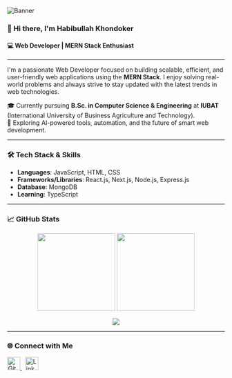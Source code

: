 ![Banner](https://media.licdn.com/dms/image/v2/D5616AQGsFgT_Ucmpfg/profile-displaybackgroundimage-shrink_350_1400/profile-displaybackgroundimage-shrink_350_1400/0/1719846559606?e=1754524800&v=beta&t=4EaOEUyh_pdWA5FKlEyltV4e2Hra3h9f9JlH1vk-SdY)
### 👋 Hi there, I'm Habibullah Khondoker

#### 💻 Web Developer | MERN Stack Enthusiast


---

I'm a passionate Web Developer focused on building scalable, efficient, and user-friendly web applications using the **MERN Stack**. I enjoy solving real-world problems and always strive to stay updated with the latest trends in web technologies.

🎓 Currently pursuing **B.Sc. in Computer Science & Engineering** at **IUBAT** (International University of Business Agriculture and Technology).  
🚀 Exploring AI-powered tools, automation, and the future of smart web development.

---

### 🛠️ Tech Stack & Skills

- **Languages**: JavaScript, HTML, CSS
- **Frameworks/Libraries**: React.js, Next.js, Node.js, Express.js
- **Database**: MongoDB
- **Learning**: TypeScript

---

### 📈 GitHub Stats

<p align="center">
  <img src="https://github-readme-stats.vercel.app/api?username=Habibullah-KH&show_icons=true&theme=github_dark" height="180" />
  <img src="https://github-readme-stats.vercel.app/api/top-langs/?username=Habibullah-KH&layout=compact&theme=github_dark" height="180" />
</p>

<p align="center">
  <img src="https://streak-stats.demolab.com/?user=Habibullah-KH&theme=github-dark-blue" />
</p>

---

### 🌐 Connect with Me

<p>
  <a href="https://github.com/Habibullah-KH" target="_blank">
    <img src="https://cdn.jsdelivr.net/npm/simple-icons@3.0.1/icons/github.svg" alt="GitHub" height="30" />
  </a>
  &nbsp;
  <a href="https://www.linkedin.com/in/habibullah-khandokar/" target="_blank">
    <img src="https://cdn.jsdelivr.net/npm/simple-icons@3.0.1/icons/linkedin.svg" alt="LinkedIn" height="30" />
  </a>
</p>
